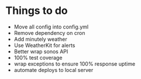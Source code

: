 # Things to do

- Move all config into config.yml
- Remove dependency on cron
- Add minutely weather
- Use WeatherKit for alerts
- Better wrap sonos API
- 100% test coverage
- wrap exceptions to ensure 100% response uptime
- automate deploys to local server